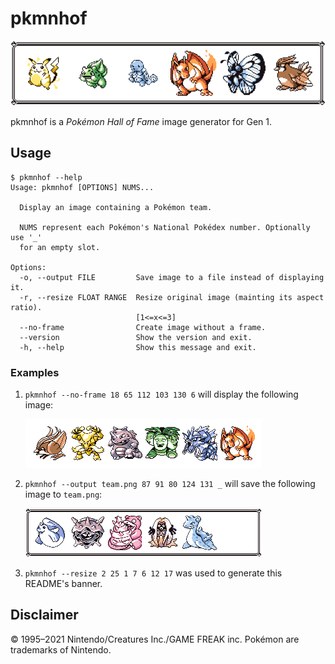 # pkmnhof

![project banner](assets/docs/banner.png)

pkmnhof is a _Pokémon Hall of Fame_ image generator for Gen 1.

## Usage

```console
$ pkmnhof --help
Usage: pkmnhof [OPTIONS] NUMS...

  Display an image containing a Pokémon team.

  NUMS represent each Pokémon's National Pokédex number. Optionally use '_'
  for an empty slot.

Options:
  -o, --output FILE         Save image to a file instead of displaying it.
  -r, --resize FLOAT RANGE  Resize original image (mainting its aspect ratio).
                            [1<=x<=3]
  --no-frame                Create image without a frame.
  --version                 Show the version and exit.
  -h, --help                Show this message and exit.
```

### Examples

1. `pkmnhof --no-frame 18 65 112 103 130 6` will display the following image:

    ![example image 1](assets/docs/example1.png)

2. `pkmnhof --output team.png 87 91 80 124 131 _` will save the following image to `team.png`:

    ![example image 2](assets/docs/example2.png)

3. `pkmnhof --resize 2 25 1 7 6 12 17` was used to generate this README's banner.

## Disclaimer

© 1995–2021 Nintendo/Creatures Inc./GAME FREAK inc. Pokémon
are trademarks of Nintendo.
